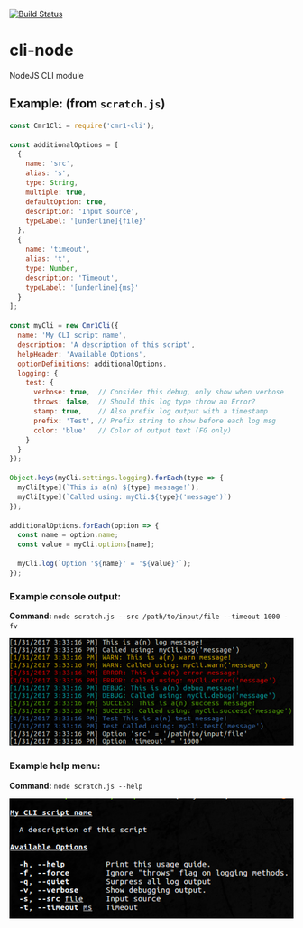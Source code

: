 [![Build Status](https://travis-ci.org/cmr1/node-cli.svg?branch=master)](https://travis-ci.org/cmr1/node-cli)

# cli-node
NodeJS CLI module

## Example: (from `scratch.js`)
```javascript
const Cmr1Cli = require('cmr1-cli');

const additionalOptions = [
  { 
    name: 'src', 
    alias: 's', 
    type: String, 
    multiple: true, 
    defaultOption: true, 
    description: 'Input source', 
    typeLabel: '[underline]{file}' 
  },
  { 
    name: 'timeout', 
    alias: 't', 
    type: Number, 
    description: 'Timeout', 
    typeLabel: '[underline]{ms}' 
  }
];

const myCli = new Cmr1Cli({
  name: 'My CLI script name',
  description: 'A description of this script',
  helpHeader: 'Available Options',
  optionDefinitions: additionalOptions,
  logging: {
    test: {
      verbose: true,  // Consider this debug, only show when verbose
      throws: false,  // Should this log type throw an Error?
      stamp: true,    // Also prefix log output with a timestamp
      prefix: 'Test', // Prefix string to show before each log msg
      color: 'blue'   // Color of output text (FG only)
    }
  }
});

Object.keys(myCli.settings.logging).forEach(type => {
  myCli[type](`This is a(n) ${type} message!`);
  myCli[type](`Called using: myCli.${type}('message')`)
});

additionalOptions.forEach(option => {
  const name = option.name;
  const value = myCli.options[name];

  myCli.log(`Option '${name}' = '${value}'`);
});


```

### Example console output:
**Command:** `node scratch.js --src /path/to/input/file --timeout 1000 -fv`


![Example console output](docs/img/cmr1-cli-scratch-out.png?raw=true)


### Example help menu:
**Command:** `node scratch.js --help`


![Example help menu](docs/img/cmr1-cli-scratch-help.png?raw=true)